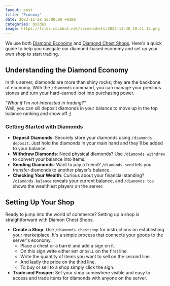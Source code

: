 ```yaml
---
layout: post
title: "Economy"
date: 2023-11-28 10:00:00 +0100
categories: guides
image: https://files.cocobut.net/screenshots/2023-11-30_19.41.15.png
---
```


We use both [Diamond Economy](https://modrinth.com/mod/diamond-economy) and [Diamond Chest Shops](https://modrinth.com/mod/diamond-chest-shops). Here's a quick guide to help you navigate our diamond-based economy and set up your own shop to start trading.

## Understanding the Diamond Economy

In this server, diamonds are more than shiny rocks; they are the backbone of economy. With the `/diamonds` command, you can manage your precious stones and turn your hard-earned loot into purchasing power.

*"What if I'm not interested in trading?"*<br>
 Well, you can sill deposit diamonds in your balance to move up in the top balance ranking and show off ;)

### Getting Started with Diamonds

- **Deposit Diamonds**: Securely store your diamonds using `/diamonds deposit`. Just hold the diamonds in your main hand and they'll be added to your balance.
- **Withdraw Diamonds**: Need physical diamonds? Use `/diamonds withdraw` to convert your balance into items.
- **Sending Diamonds**: Want to pay a friend? `/diamonds send` lets you transfer diamonds to another player's balance.
- **Checking Your Wealth**: Curious about your financial standing? `/diamonds balance` reveals your current balance, and `/diamonds top` shows the wealthiest players on the server.

## Setting Up Your Shop

Ready to jump into the world of commerce? Setting up a shop is straightforward with Diamon Chest Shops.

- **Create a Shop**: Use `/diamonds chestshop` for instructions on establishing your marketplace. It's a simple process that connects your goods to the server's economy.
    - Place a chest or a barrel and add a sign on it.
    - On this sign write either `BUY` or `SELL` on the first line
    - Write the quantity of items you want to sell on the second line.
    - And lastly the price on the third line.
    - To buy or sell to a shop simply click the sign.
- **Trade and Prosper**: Set your shop somewhere visible and easy to access and trade items for diamonds with anyone on the server.
